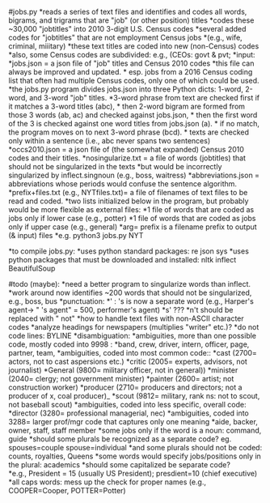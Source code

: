 #jobs.py
*reads a series of text files and identifies and codes all words, bigrams, and trigrams that are "job" (or other position) titles
    *codes these ~30,000 "jobtitles" into 2010 3-digit U.S. Census codes 
    *several added codes for "jobtitles" that are not employment Census jobs 
        *(e.g., wife, criminal, miiitary)
        *these text titles are coded into new (non-Census) codes
        *also, some Census codes are subdivided: e.g., (CEOs: govt & pvt; 
*input:
    *jobs.json = a json file of "job" titles and Census 2010 codes
        *this file can always be improved and updated.
        *    esp. jobs from a 2016 Census coding list that often had multiple Census codes, only one of which could be used.
        *the jobs.py program divides jobs.json into three Python dicts: 1-word, 2-word, and 3-word "job" titles.
        *3-word phrase from text are checked first if it matches a 3-word titles (abc), 
        *    then 2-word bigram are formed from those 3 words (ab, ac) and checked against jobs.json, 
        *    then the first word of the 3 is checked against one word titles from jobs.json (a).
        *    if no match, the program moves on to next 3-word phrase (bcd).
        *    texts are checked only within a sentence (i.e., abc never spans two sentences)
    *occs2010.json = a json file of (the somewhat expanded) Census 2010 codes and their titles.
    *nosingularize.txt = a file of words (jobtitles) that should not be singularized in the texts
        *but would be incorrectly singularized by inflect.singnoun (e.g., boss, waitress)
    *abbreviations.json = abbreviations whose periods would confuse the sentence algorithm.
    *prefix+files.txt (e.g., NYTfiles.txt)= a file of filenames of text files to be read and coded.
    *two lists initialized below in the program, but probably would be more flexible as external files:
        *1 file of words that are coded as jobs only if lower case (e.g., potter)
        *1 file of words that are coded as jobs only if upper case (e.g., general)
*arg= prefix is a filename prefix to output (& input) files
    *e.g. python3 jobs.py NYT

*to compile jobs.py:
    *uses python standard packages: re json sys
    *uses python packages that must be downloaded and installed: nltk inflect BeautifulSoup

#todo (maybe):
*need a better program to singularize words than inflect.
    *work around now identifies ~200  words that should not be singularized, e.g., boss, bus
*punctuation: 
    *' :    's is now a separate word (e.g., Harper's agent-> " 's agent" = 500, performer's agent)
        *s' ???
        *n't should be replaced with " not"
*how to handle text files with non-ASCII character codes
*analyze headings for newspapers (multiplies "writer" etc.)?
    *do not code lines: BYLINE
*disambiguation:
    *ambiguities, more than one possible code, mostly  coded into 9998 : 
        *band, crew, driver, intern, officer, page, partner, team,
    *ambiguities, coded into most common code::
        *cast (2700= actors, not to cast aspersions etc.)
        *critic (2005= experts, advisors, not journalist)
        *General (9800= military officer, not in general))
        *minister (2040= clergy; not government minister)
        *painter (2600= artist; not construction worker)
        *producer (2710= producers and directors; not a producer of x, coal producer)_
        *scout (9812= military, rank ns: not to scout, not baseball scout)
    *ambiguities, coded into less specific, overall code:
        *director (3280= professional managerial, nec)
    *ambiguities, coded into 3288= larger prof/mgr code that captures only one meaning
        *aide, backer, owner, staff, staff member
    *some jobs only if the word is a noun: command, guide
    *should some plurals be recognized as a separate code?  eg. spouses=couple spouse=individual
        *and some plurals should not be coded: counts, royalties, Queens
        *some words would specify jobs/positions only in the plural: academics
    *should some capitalized be separate code?  
        *e.g., President = 15 (usually US President); presdient=10 (chief executive)
    *all caps words: mess up the check for proper names (e.g., COOPER=Cooper, POTTER=Potter)
